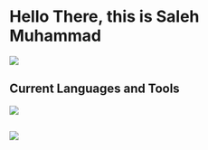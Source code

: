 # Hello There, this is Saleh Muhammad 
![](https://github-readme-streak-stats.herokuapp.com/?user=salehmalik121&theme=tokyonight_duo&hide_border=true)
## Current Languages and Tools
[![](https://camo.githubusercontent.com/114aa59f6bfe1ff7ef3444fbb224078eb6a32c43f0ed03a6c0c3e6df67e049ec/68747470733a2f2f7777772e766563746f726c6f676f2e7a6f6e652f6c6f676f732f666c7574746572696f2f666c7574746572696f2d69636f6e2e737667)](https://flutter.dev/)
## 
![](https://github-readme-stats.vercel.app/api/top-langs/?username=salehmalik121&theme=github_dark&layout=compact&hide_border=truestyle=centerme)